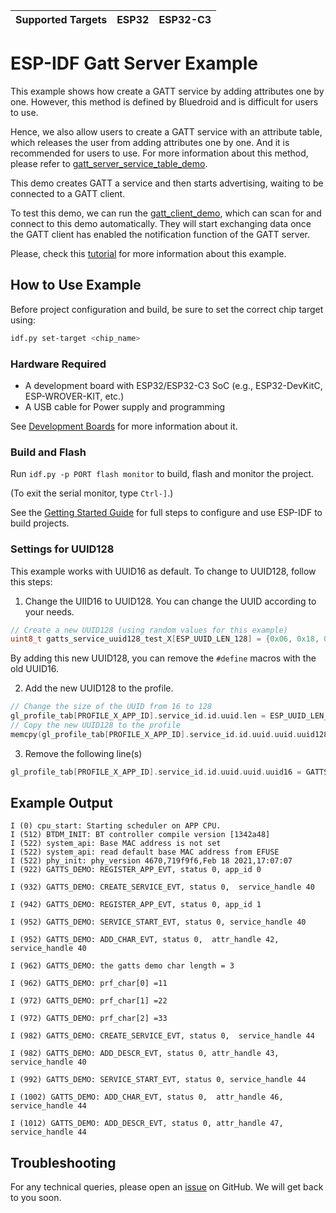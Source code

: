 | Supported Targets | ESP32 | ESP32-C3 |
| ----------------- | ----- | -------- |

# ESP-IDF Gatt Server Example

This example shows how create a GATT service by adding attributes one by one. However, this method is defined by Bluedroid and is difficult for users to use.

Hence, we also allow users to create a GATT service with an attribute table, which releases the user from adding attributes one by one. And it is recommended for users to use. For more information about this method, please refer to [gatt_server_service_table_demo](../gatt_server_service_table).

This demo creates GATT a service and then starts advertising, waiting to be connected to a GATT client. 

To test this demo, we can run the [gatt_client_demo](../gatt_client), which can scan for and connect to this demo automatically. They will start exchanging data once the GATT client has enabled the notification function of the GATT server.

Please, check this [tutorial](tutorial/Gatt_Server_Example_Walkthrough.md) for more information about this example.

## How to Use Example

Before project configuration and build, be sure to set the correct chip target using:

```bash
idf.py set-target <chip_name>
```

### Hardware Required

* A development board with ESP32/ESP32-C3 SoC (e.g., ESP32-DevKitC, ESP-WROVER-KIT, etc.)
* A USB cable for Power supply and programming

See [Development Boards](https://www.espressif.com/en/products/devkits) for more information about it.

### Build and Flash

Run `idf.py -p PORT flash monitor` to build, flash and monitor the project.

(To exit the serial monitor, type ``Ctrl-]``.)

See the [Getting Started Guide](https://idf.espressif.com/) for full steps to configure and use ESP-IDF to build projects.

### Settings for UUID128

This example works with UUID16 as default. To change to UUID128, follow this steps:

1. Change the UIID16 to UUID128. You can change the UUID according to your needs.

```c
// Create a new UUID128 (using random values for this example)
uint8_t gatts_service_uuid128_test_X[ESP_UUID_LEN_128] = {0x06, 0x18, 0x7a, 0xec, 0xbe, 0x11, 0x11, 0xea, 0x00, 0x16, 0x02, 0x42, 0x01, 0x13, 0x00, 0x04};
```

By adding this new UUID128, you can remove the `#define` macros with the old UUID16.

2. Add the new UUID128 to the profile.

```c
// Change the size of the UUID from 16 to 128
gl_profile_tab[PROFILE_X_APP_ID].service_id.id.uuid.len = ESP_UUID_LEN_128;
// Copy the new UUID128 to the profile
memcpy(gl_profile_tab[PROFILE_X_APP_ID].service_id.id.uuid.uuid.uuid128, gatts_service_uuid128_test_X, ESP_UUID_LEN_128);
```

3. Remove the following line(s)
```c
gl_profile_tab[PROFILE_X_APP_ID].service_id.id.uuid.uuid.uuid16 = GATTS_SERVICE_UUID_TEST_X;
```

## Example Output

```
I (0) cpu_start: Starting scheduler on APP CPU.
I (512) BTDM_INIT: BT controller compile version [1342a48]
I (522) system_api: Base MAC address is not set
I (522) system_api: read default base MAC address from EFUSE
I (522) phy_init: phy_version 4670,719f9f6,Feb 18 2021,17:07:07
I (922) GATTS_DEMO: REGISTER_APP_EVT, status 0, app_id 0

I (932) GATTS_DEMO: CREATE_SERVICE_EVT, status 0,  service_handle 40

I (942) GATTS_DEMO: REGISTER_APP_EVT, status 0, app_id 1

I (952) GATTS_DEMO: SERVICE_START_EVT, status 0, service_handle 40

I (952) GATTS_DEMO: ADD_CHAR_EVT, status 0,  attr_handle 42, service_handle 40

I (962) GATTS_DEMO: the gatts demo char length = 3

I (962) GATTS_DEMO: prf_char[0] =11

I (972) GATTS_DEMO: prf_char[1] =22

I (972) GATTS_DEMO: prf_char[2] =33

I (982) GATTS_DEMO: CREATE_SERVICE_EVT, status 0,  service_handle 44

I (982) GATTS_DEMO: ADD_DESCR_EVT, status 0, attr_handle 43, service_handle 40

I (992) GATTS_DEMO: SERVICE_START_EVT, status 0, service_handle 44

I (1002) GATTS_DEMO: ADD_CHAR_EVT, status 0,  attr_handle 46, service_handle 44

I (1012) GATTS_DEMO: ADD_DESCR_EVT, status 0, attr_handle 47, service_handle 44

```

## Troubleshooting

For any technical queries, please open an [issue](https://github.com/espressif/esp-idf/issues) on GitHub. We will get back to you soon.
